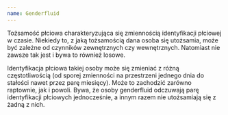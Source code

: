 ```yaml
---
name: Genderfluid
---
```

Tożsamość płciowa charakteryzująca się zmiennością identyfikacji płciowej w czasie. Niekiedy to, z jaką tożsamością dana osoba się utożsamia, może być zależne od czynników zewnętrznych czy wewnętrznych. Natomiast nie zawsze tak jest i bywa to również losowe. 

Identyfikacja płciowa takiej osoby może się zmieniać z różną częstotliwością (od sporej zmienności na przestrzeni jednego dnia do stałości nawet przez parę miesięcy). Może to zachodzić zarówno raptownie, jak i powoli. Bywa, że osoby genderfluid odczuwają parę identyfikacji płciowych jednocześnie, a innym razem nie utożsamiają się z żadną z nich.
